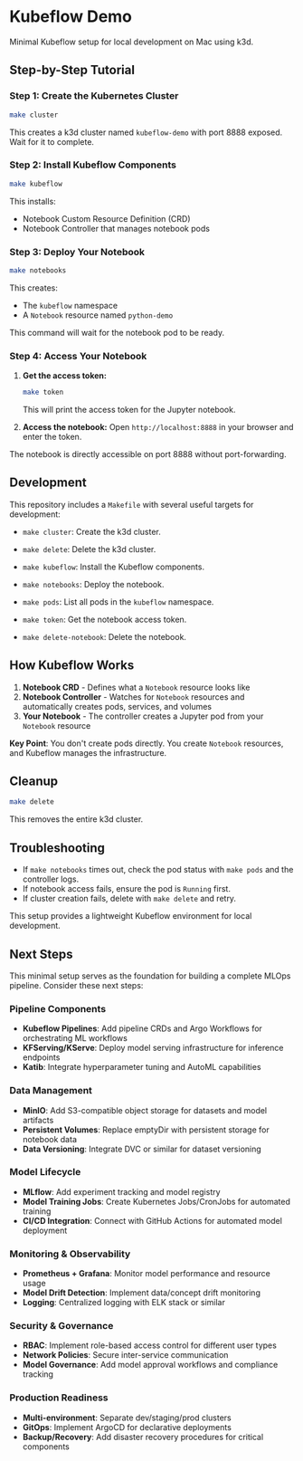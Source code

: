 # Kubeflow Demo

Minimal Kubeflow setup for local development on Mac using k3d.

## Step-by-Step Tutorial

### Step 1: Create the Kubernetes Cluster
```bash
make cluster
```
This creates a k3d cluster named `kubeflow-demo` with port 8888 exposed. Wait for it to complete.

### Step 2: Install Kubeflow Components
```bash
make kubeflow
```
This installs:
- Notebook Custom Resource Definition (CRD)
- Notebook Controller that manages notebook pods

### Step 3: Deploy Your Notebook
```bash
make notebooks
```
This creates:
- The `kubeflow` namespace
- A `Notebook` resource named `python-demo`

This command will wait for the notebook pod to be ready.

### Step 4: Access Your Notebook

1.  **Get the access token:**
    ```bash
    make token
    ```
    This will print the access token for the Jupyter notebook.

2.  **Access the notebook:**
    Open `http://localhost:8888` in your browser and enter the token.

The notebook is directly accessible on port 8888 without port-forwarding.

## Development

This repository includes a `Makefile` with several useful targets for development:

- `make cluster`: Create the k3d cluster.
- `make delete`: Delete the k3d cluster.
- `make kubeflow`: Install the Kubeflow components.
- `make notebooks`: Deploy the notebook.
- `make pods`: List all pods in the `kubeflow` namespace.

- `make token`: Get the notebook access token.
- `make delete-notebook`: Delete the notebook.

## How Kubeflow Works

1. **Notebook CRD** - Defines what a `Notebook` resource looks like
2. **Notebook Controller** - Watches for `Notebook` resources and automatically creates pods, services, and volumes
3. **Your Notebook** - The controller creates a Jupyter pod from your `Notebook` resource

**Key Point**: You don't create pods directly. You create `Notebook` resources, and Kubeflow manages the infrastructure.

## Cleanup
```bash
make delete
```
This removes the entire k3d cluster.

## Troubleshooting

- If `make notebooks` times out, check the pod status with `make pods` and the controller logs.
- If notebook access fails, ensure the pod is `Running` first.
- If cluster creation fails, delete with `make delete` and retry.

This setup provides a lightweight Kubeflow environment for local development.

## Next Steps

This minimal setup serves as the foundation for building a complete MLOps pipeline. Consider these next steps:

### Pipeline Components
- **Kubeflow Pipelines**: Add pipeline CRDs and Argo Workflows for orchestrating ML workflows
- **KFServing/KServe**: Deploy model serving infrastructure for inference endpoints
- **Katib**: Integrate hyperparameter tuning and AutoML capabilities

### Data Management
- **MinIO**: Add S3-compatible object storage for datasets and model artifacts
- **Persistent Volumes**: Replace emptyDir with persistent storage for notebook data
- **Data Versioning**: Integrate DVC or similar for dataset versioning

### Model Lifecycle
- **MLflow**: Add experiment tracking and model registry
- **Model Training Jobs**: Create Kubernetes Jobs/CronJobs for automated training
- **CI/CD Integration**: Connect with GitHub Actions for automated model deployment

### Monitoring & Observability
- **Prometheus + Grafana**: Monitor model performance and resource usage
- **Model Drift Detection**: Implement data/concept drift monitoring
- **Logging**: Centralized logging with ELK stack or similar

### Security & Governance
- **RBAC**: Implement role-based access control for different user types
- **Network Policies**: Secure inter-service communication
- **Model Governance**: Add model approval workflows and compliance tracking

### Production Readiness
- **Multi-environment**: Separate dev/staging/prod clusters
- **GitOps**: Implement ArgoCD for declarative deployments
- **Backup/Recovery**: Add disaster recovery procedures for critical components
